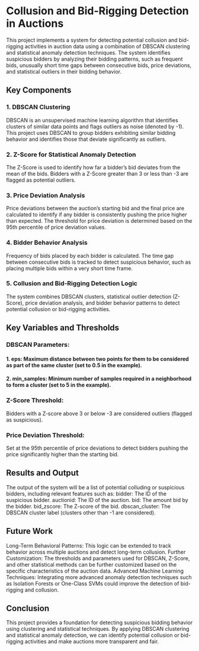 # Collusion and Bid-Rigging Detection in Auctions

This project implements a system for detecting potential collusion and bid-rigging activities in auction data using a combination of DBSCAN clustering and statistical anomaly detection techniques. The system identifies suspicious bidders by analyzing their bidding patterns, such as frequent bids, unusually short time gaps between consecutive bids, price deviations, and statistical outliers in their bidding behavior.

## Key Components
### 1. DBSCAN Clustering
DBSCAN is an unsupervised machine learning algorithm that identifies clusters of similar data points and flags outliers as noise (denoted by -1).
This project uses DBSCAN to group bidders exhibiting similar bidding behavior and identifies those that deviate significantly as outliers.
### 2. Z-Score for Statistical Anomaly Detection
The Z-Score is used to identify how far a bidder’s bid deviates from the mean of the bids.
Bidders with a Z-Score greater than 3 or less than -3 are flagged as potential outliers.
### 3. Price Deviation Analysis
Price deviations between the auction’s starting bid and the final price are calculated to identify if any bidder is consistently pushing the price higher than expected.
The threshold for price deviation is determined based on the 95th percentile of price deviation values.
### 4. Bidder Behavior Analysis
Frequency of bids placed by each bidder is calculated.
The time gap between consecutive bids is tracked to detect suspicious behavior, such as placing multiple bids within a very short time frame.
### 5. Collusion and Bid-Rigging Detection Logic
The system combines DBSCAN clusters, statistical outlier detection (Z-Score), price deviation analysis, and bidder behavior patterns to detect potential collusion or bid-rigging activities.

## Key Variables and Thresholds
### DBSCAN Parameters:
#### 1. eps: Maximum distance between two points for them to be considered as part of the same cluster (set to 0.5 in the example).
#### 2. min_samples: Minimum number of samples required in a neighborhood to form a cluster (set to 5 in the example).
### Z-Score Threshold:
Bidders with a Z-score above 3 or below -3 are considered outliers (flagged as suspicious).
### Price Deviation Threshold: 
Set at the 95th percentile of price deviations to detect bidders pushing the price significantly higher than the starting bid.

## Results and Output
The output of the system will be a list of potential colluding or suspicious bidders, including relevant features such as:
bidder: The ID of the suspicious bidder.
auctionid: The ID of the auction.
bid: The amount bid by the bidder.
bid_zscore: The Z-score of the bid.
dbscan_cluster: The DBSCAN cluster label (clusters other than -1 are considered).

## Future Work
Long-Term Behavioral Patterns: This logic can be extended to track behavior across multiple auctions and detect long-term collusion.
Further Customization: The thresholds and parameters used for DBSCAN, Z-Score, and other statistical methods can be further customized based on the specific characteristics of the auction data.
Advanced Machine Learning Techniques: Integrating more advanced anomaly detection techniques such as Isolation Forests or One-Class SVMs could improve the detection of bid-rigging and collusion.

## Conclusion
This project provides a foundation for detecting suspicious bidding behavior using clustering and statistical techniques. By applying DBSCAN clustering and statistical anomaly detection, we can identify potential collusion or bid-rigging activities and make auctions more transparent and fair.
